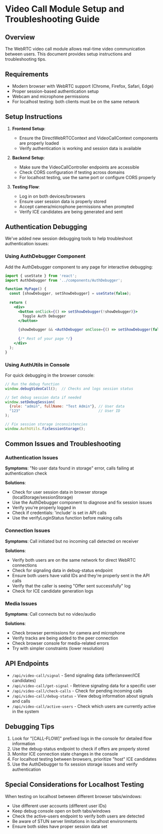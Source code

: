 # Video Call Module Setup and Troubleshooting Guide

## Overview

The WebRTC video call module allows real-time video communication between users. This document provides setup instructions and troubleshooting tips.

## Requirements

- Modern browser with WebRTC support (Chrome, Firefox, Safari, Edge)
- Proper session-based authentication setup
- Webcam and microphone permissions
- For localhost testing: both clients must be on the same network

## Setup Instructions

1. **Frontend Setup**:
   - Ensure the DirectWebRTCContext and VideoCallContext components are properly loaded
   - Verify authentication is working and session data is available

2. **Backend Setup**:
   - Make sure the VideoCallController endpoints are accessible
   - Check CORS configuration if testing across domains
   - For localhost testing, use the same port or configure CORS properly

3. **Testing Flow**:
   - Log in on both devices/browsers
   - Ensure user session data is properly stored
   - Accept camera/microphone permissions when prompted
   - Verify ICE candidates are being generated and sent

## Authentication Debugging

We've added new session debugging tools to help troubleshoot authentication issues:

### Using AuthDebugger Component

Add the AuthDebugger component to any page for interactive debugging:

```jsx
import { useState } from 'react';
import AuthDebugger from '../components/AuthDebugger';

function MyPage() {
  const [showDebugger, setShowDebugger] = useState(false);
  
  return (
    <div>
      <button onClick={() => setShowDebugger(!showDebugger)}>
        Toggle Auth Debugger
      </button>
      
      {showDebugger && <AuthDebugger onClose={() => setShowDebugger(false)} />}
      
      {/* Rest of your page */}
    </div>
  );
}
```

### Using AuthUtils in Console

For quick debugging in the browser console:

```javascript
// Run the debug function
window.debugVideoCall();  // Checks and logs session status

// Set debug session data if needed
window.setDebugSession(
  {role: "admin", fullName: "Test Admin"}, // User data
  "123"                                    // User ID
);

// Fix session storage inconsistencies
window.AuthUtils.fixSessionStorage();
```

## Common Issues and Troubleshooting

### Authentication Issues

**Symptoms**: "No user data found in storage" error, calls failing at authentication check

**Solutions**:
- Check for user session data in browser storage (localStorage/sessionStorage)
- Use the AuthDebugger component to diagnose and fix session issues
- Verify you're properly logged in
- Check if credentials: 'include' is set in API calls
- Use the verifyLoginStatus function before making calls

### Connection Issues

**Symptoms**: Call initiated but no incoming call detected on receiver

**Solutions**:
- Verify both users are on the same network for direct WebRTC connections
- Check for signaling data in debug-status endpoint
- Ensure both users have valid IDs and they're properly sent in the API calls
- Verify that the caller is seeing "Offer sent successfully" log
- Check for ICE candidate generation logs

### Media Issues

**Symptoms**: Call connects but no video/audio

**Solutions**:
- Check browser permissions for camera and microphone
- Verify tracks are being added to the peer connection
- Check browser console for media-related errors
- Try with simpler constraints (lower resolution)

## API Endpoints

- `/api/video-call/signal` - Send signaling data (offer/answer/ICE candidates)
- `/api/video-call/get-signal` - Retrieve signaling data for a specific user
- `/api/video-call/check-calls` - Check for pending incoming calls
- `/api/video-call/debug-status` - View debug information about signals and calls
- `/api/video-call/active-users` - Check which users are currently active in the system

## Debugging Tips

1. Look for "[CALL-FLOW]" prefixed logs in the console for detailed flow information
2. Use the debug-status endpoint to check if offers are properly stored
3. Monitor ICE connection state changes in the console
4. For localhost testing between browsers, prioritize "host" ICE candidates
5. Use the AuthDebugger to fix session storage issues and verify authentication

## Special Considerations for Localhost Testing

When testing on localhost between different browser tabs/windows:
- Use different user accounts (different user IDs)
- Keep debug console open on both tabs/windows
- Check the active-users endpoint to verify both users are detected
- Be aware of STUN server limitations in localhost environments
- Ensure both sides have proper session data set 